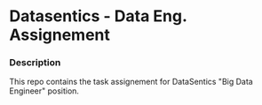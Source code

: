 # Datasentics - Data Eng. Assignement

### Description
This repo contains the task assignement for DataSentics "Big Data Engineer" position.